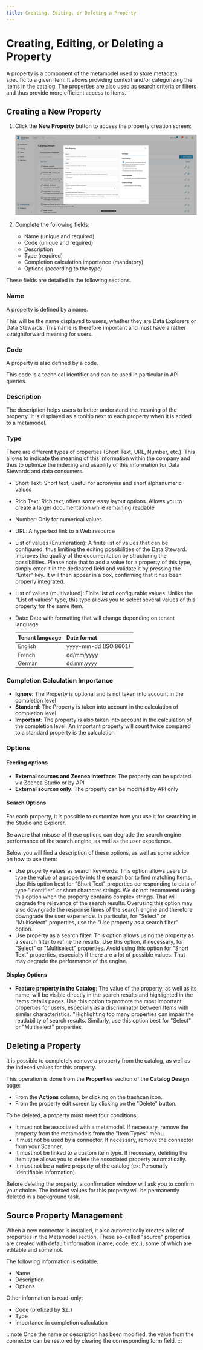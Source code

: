 ```yaml
---
title: Creating, Editing, or Deleting a Property
---
```


# Creating, Editing, or Deleting a Property

A property is a component of the metamodel used to store metadata specific to a given item. It allows providing context and/or categorizing the items in the catalog. The properties are also used as search criteria or filters and thus provide more efficient access to items.

## Creating a New Property

1. Click the **New Property** button to access the property creation screen:

    ![](../static/img/zeenea-property-new.png)

2. Complete the following fields: 

     * Name (unique and required)
     * Code (unique and required)
     * Description
     * Type (required)
     * Completion calculation importance (mandatory)
     * Options (according to the type)

These fields are detailed in the following sections.

### Name

A property is defined by a name.  

This will be the name displayed to users, whether they are Data Explorers or Data Stewards. This name is therefore important and must have a rather straightforward meaning for users.

### Code

A property is also defined by a code.  

This code is a technical identifier and can be used in particular in API queries.

### Description

The description helps users to better understand the meaning of the property. It is displayed as a tooltip next to each property when it is added to a metamodel. 

### Type

There are different types of properties (Short Text, URL, Number, etc.). This allows to indicate the meaning of this information within the company and thus to optimize the indexing and usability of this information for Data Stewards and data consumers. 

* Short Text: Short text, useful for acronyms and short alphanumeric values
* Rich Text: Rich text, offers some easy layout options. Allows you to create a larger documentation while remaining readable
* Number: Only for numerical values
* URL: A hypertext link to a Web resource
* List of values (Enumeration): A finite list of values that can be configured, thus limiting the editing possibilities of the Data Steward. Improves the quality of the documentation by structuring the possibilities. Please note that to add a value for a property of this type, simply enter it in the dedicated field and validate it by pressing the "Enter" key. It will then appear in a box, confirming that it has been properly integrated.
* List of values (multivalued): Finite list of configurable values. Unlike the "List of values" type, this type allows you to select several values of this property for the same item.
* Date: Date with formatting that will change depending on tenant language

  | Tenant language | Date format |
  | :--- | :--- |
  | English | yyyy-mm-dd (ISO 8601) | 
  | French | dd/mm/yyyy |
  | German | dd.mm.yyyy |

### Completion Calculation Importance

* **Ignore**: The Property is optional and is not taken into account in the completion level
* **Standard**: The Property is taken into account in the calculation of completion level
* **Important**: The property is also taken into account in the calculation of the completion level. An important property will count twice compared to a standard property is the calculation

### Options

#### Feeding options
* **External sources and Zeenea interface**: The property can be updated via Zeenea Studio or by API
* **External sources only**: The property can be modified by API only

#### Search Options

For each property, it is possible to customize how you use it for searching in the Studio and Explorer.

Be aware that misuse of these options can degrade the search engine performance of the search engine, as well as the user experience.

Below you will find a description of these options, as well as some advice on how to use them:

* Use property values as search keywords: This option allows users to type the value of a property into the search bar to find matching Items. Use this option best for "Short Text" properties corresponding to data of type "identifier" or short character strings. We do not recommend using this option when the property contains complex strings. That will degrade the relevance of the search results. Overusing this option may also downgrade the response times of the search engine and therefore downgrade the user experience. In particular, for "Select" or "Multiselect" properties, use the "Use property as a search filter" option.
* Use property as a search filter: This option allows using the property as a search filter to refine the results. Use this option, if necessary, for "Select" or "Multiselect" properties. Avoid using this option for "Short Text" properties, especially if there are a lot of possible values. That may degrade the performance of the engine.

#### Display Options

* **Feature property in the Catalog**: The value of the property, as well as its name, will be visible directly in the search results and highlighted in the Items details pages. Use this option to promote the most important properties for users, especially as a discriminator between Items with similar characteristics. "Highlighting too many properties can impair the readability of search results. Similarly, use this option best for "Select" or "Multiselect" properties.

## Deleting a Property

It is possible to completely remove a property from the catalog, as well as the indexed values for this property.

This operation is done from the **Properties** section of the **Catalog Design** page:

* From the **Actions** column, by clicking on the trashcan icon.
* From the property edit screen by clicking on the "Delete" button.

To be deleted, a property must meet four conditions:

* It must not be associated with a metamodel. If necessary, remove the property from the metamodels from the "Item Types" menu.
* It must not be used by a connector. If necessary, remove the connector from your Scanner.
* It must not be linked to a custom item type. If necessary, deleting the item type allows you to delete the associated property automatically.
* It must not be a native property of the catalog (ex: Personally Identifiable Information).

Before deleting the property, a confirmation window will ask you to confirm your choice. The indexed values for this property will be permanently deleted in a background task.

## Source Property Management

When a new connector is installed, it also automatically creates a list of properties in the Metamodel section. These so-called "source" properties are created with default information (name, code, etc.), some of which are editable and some not.

The following information is editable: 

* Name
* Description
* Options

Other information is read-only: 

* Code (prefixed by $z_)
* Type
* Importance in completion calculation

:::note
Once the name or description has been modified, the value from the connector can be restored by clearing the corresponding form field.
:::
 